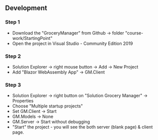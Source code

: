 ## Development
### Step 1
- Download the "GroceryManager" from Github -> folder "course-work/StartingPoint"
- Open the project in Visual Studio - Community Edition 2019
### Step 2
- Solution Explorer -> right mouse button -> Add -> New Project
- Add "Blazor WebAssembly App" -> GM.Client
### Step 3
- Solution Explorer -> right button on "Solution Grocery Manager" -> Properties
- Choose "Multiple startup projects"
- Set GM.Client -> Start
- GM.Models -> None
- GM.Server -> Start without debugging
- "Start" the project - you will see the both server (blank page) & client page.
